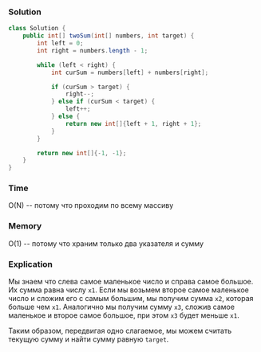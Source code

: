 ### Solution
```java
class Solution {
    public int[] twoSum(int[] numbers, int target) {
        int left = 0;
        int right = numbers.length - 1;

        while (left < right) {
            int curSum = numbers[left] + numbers[right];

            if (curSum > target) {
                right--;
            } else if (curSum < target) {
                left++;
            } else {
                return new int[]{left + 1, right + 1};
            }
        }

        return new int[]{-1, -1};
    }
}
```
### Time
O(N) -- потому что проходим по всему массиву
### Memory
O(1) -- потому что храним только два указателя и сумму
### Explication
Мы знаем что слева самое маленькое число и справа самое большое.
Их сумма равна числу `x1`. Если мы возьмем второе самое маленькое число
и сложим его с самым большим, мы получим сумма `x2`, которая больше чем `x1`.
Аналогично мы получим сумму `x3`, сложив самое маленькое и второе самое большое,
при этом `x3` будет меньше `x1`.

Таким образом, передвигая одно слагаемое, мы можем считать текущую сумму и найти
сумму равную `target`. 
